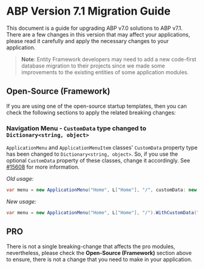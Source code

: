 # ABP Version 7.1 Migration Guide

This document is a guide for upgrading ABP v7.0 solutions to ABP v7.1. There are a few changes in this version that may affect your applications, please read it carefully and apply the necessary changes to your application.

> **Note**: Entity Framework developers may need to add a new code-first database migration to their projects since we made some improvements to the existing entities of some application modules.

## Open-Source (Framework)

If you are using one of the open-source startup templates, then you can check the following sections to apply the related breaking changes:

### Navigation Menu - `CustomData` type changed to `Dictionary<string, object>`

`ApplicationMenu` and `ApplicationMenuItem` classes' `CustomData` property type has been changed to `Dictionary<string, object>`. So, if you use the optional `CustomData` property of these classes, change it accordingly. See [#15608](https://github.com/abpframework/abp/pull/15608) for more information.

*Old usage:*

```csharp
var menu = new ApplicationMenu("Home", L["Home"], "/", customData: new MyCustomData()); 
```

*New usage:*

```csharp
var menu = new ApplicationMenu("Home", L["Home"], "/").WithCustomData("CustomDataKey", new MyCustomData());
```

## PRO

There is not a single breaking-change that affects the pro modules, nevertheless, please check the **Open-Source (Framework)** section above to ensure, there is not a change that you need to make in your application.